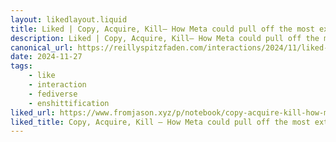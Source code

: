 ```yaml
---
layout: likedlayout.liquid
title: Liked | Copy, Acquire, Kill— How Meta could pull off the most extraordinary pivot in tech history
description: Liked | Copy, Acquire, Kill— How Meta could pull off the most extraordinary pivot in tech history
canonical_url: https://reillyspitzfaden.com/interactions/2024/11/liked-copy-acquire-kill/
date: 2024-11-27
tags: 
    - like
    - interaction
    - fediverse
    - enshittification
liked_url: https://www.fromjason.xyz/p/notebook/copy-acquire-kill-how-meta-could-pull-off-the-most-extraordinary-pivot-in-tech-history/
liked_title: Copy, Acquire, Kill — How Meta could pull off the most extraordinary pivot in tech history
---
```

